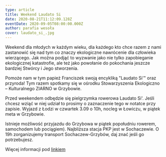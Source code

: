```yaml
---
type: article
title: Weekend Laudato Si
date: 2020-08-21T11:12:09.128Z
eventDate: 2020-09-05T08:00:00.000Z
author: parafia wesoła
cover: laudato_si_.jpg
---
```

<!--StartFragment-->

Weekend dla młodych w każdym wieku, dla każdego kto chce razem z nami zastanowić się nad tym co znaczy ekologiczne nawrócenie dla człowieka wierzącego. Jak można podjąć to wyzwanie jako nie tylko zapobieganie ekologicznej katastrofie, ale też jako powołanie do pokochania jeszcze bardziej Stwórcy i Jego stworzenia.

Pomoże nam w tym papież Franciszek swoją encykliką "Laudato Si'" oraz przyroda! Tym razem spotkamy się w ośrodku Stowarzyszenia Ekologiczno – Kulturalnego ZIARNO w Grzybowie.

Przed weekendem odbędzie się pielgrzymka rowerowa Laudato Si'. Jeśli chcesz wziąć w niej udział to prosimy o zaznaczenie tego w notatce przy zapisie. Wyjazd z Łodzi w czwartek 3.09 o 10h, nocleg w Łowiczu, w piątek meta w Grzybowie.

Istnieje możliwość przyjazdu do Grzybowa w piątek popołudniu rowerem, samochodem lub pociągiem). Najbliższa stacja PKP jest w Sochaczewie. O 19h zorganizujemy transport Sochaczew-Grzybów, daj znać jeśli go potrzebujesz.

Więcej informacji pod [linkiem](https://www.chemin-neuf.pl/pl/homepage/nasze-propozycje/mlodzi-18-30-lat/wydarzenia/5ef30943396588c47fbc25ba/weekend-laudato-si-rowery)

<!--EndFragment-->